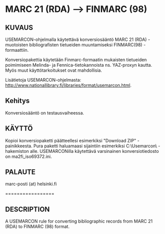 # MARC 21 (RDA) --> FINMARC (98)

KUVAUS
-------
USEMARCON-ohjelmalla käytettävä konversiosääntö MARC 21 (RDA) -muotoisten bibliografisten tietueiden muuntamiseksi FINMARC(98) -formaattiin.

Konversiopakettia käytetään Finmarc-formaatin mukaisten tietueiden poimimiseen Melinda- ja Fennica-tietokannoista ns. YAZ-proxyn kautta. Myös muut käyttötarkoitukset ovat mahdollisia.

Lisätietoja USEMARCON-ohjelmasta: http://www.nationallibrary.fi/libraries/format/usemarcon.html.

Kehitys
-------
Konversiosääntö on testausvaiheessa.

KÄYTTÖ
-------
Kopioi konversiopaketti päätteellesi esimerkiksi "Download ZIP" -painikkeesta. Pura paketti haluamaasi sijaintiin esimerkiksi C:\Usemarcon\ -hakemiston alle. USEMARCONilla käytettävä varsinainen konversiotiedosto on ma2fi_iso69372.ini. 

PALAUTE
-------
marc-posti (at) helsinki.fi

=================

DESCRIPTION
-------
A USEMARCON rule for converting bibliographic records from MARC 21 (RDA) to FINMARC (98) format. 